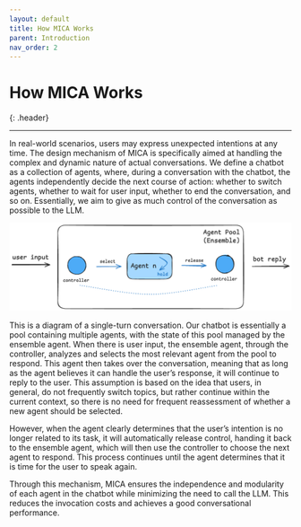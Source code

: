 ```yaml
---
layout: default
title: How MICA Works
parent: Introduction
nav_order: 2
---
```


# How MICA Works
{: .header}

---
In real-world scenarios, users may express unexpected intentions at any time. The design mechanism of MICA is specifically aimed at handling the complex and dynamic nature of actual conversations. We define a chatbot as a collection of agents, where, during a conversation with the chatbot, the agents independently decide the next course of action: whether to switch agents, whether to wait for user input, whether to end the conversation, and so on. Essentially, we aim to give as much control of the conversation as possible to the LLM.

![schedule.png](schedule.png)

This is a diagram of a single-turn conversation. Our chatbot is essentially a pool containing multiple agents, with the state of this pool managed by the ensemble agent. When there is user input, the ensemble agent, through the controller, analyzes and selects the most relevant agent from the pool to respond. This agent then takes over the conversation, meaning that as long as the agent believes it can handle the user’s response, it will continue to reply to the user. This assumption is based on the idea that users, in general, do not frequently switch topics, but rather continue within the current context, so there is no need for frequent reassessment of whether a new agent should be selected.

However, when the agent clearly determines that the user’s intention is no longer related to its task, it will automatically release control, handing it back to the ensemble agent, which will then use the controller to choose the next agent to respond. This process continues until the agent determines that it is time for the user to speak again.

Through this mechanism, MICA ensures the independence and modularity of each agent in the chatbot while minimizing the need to call the LLM. This reduces the invocation costs and achieves a good conversational performance.